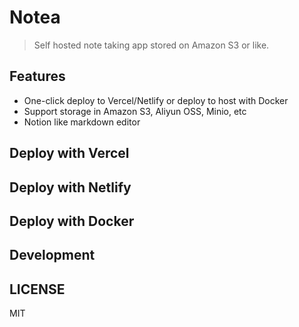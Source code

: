 # Notea

> Self hosted note taking app stored on Amazon S3 or like.

## Features

- One-click deploy to Vercel/Netlify or deploy to host with Docker
- Support storage in Amazon S3, Aliyun OSS, Minio, etc
- Notion like markdown editor

## Deploy with Vercel

## Deploy with Netlify

## Deploy with Docker

## Development

## LICENSE

MIT
